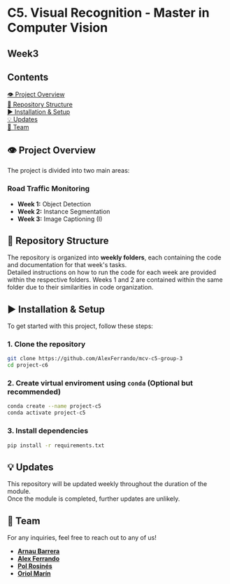# C5. Visual Recognition - Master in Computer Vision

## Week3

## **Contents**
[👁️ Project Overview](#project-overview)  
[📂 Repository Structure](#-repository-structure)  
[▶️ Installation & Setup](#️-installation--setup)  
[💡 Updates](#-updates)  
[👥 Team](#-team)

## 👁️ **Project Overview**
The project is divided into two main areas:

### **Road Traffic Monitoring**
- **Week 1:** Object Detection  
- **Week 2:** Instance Segmentation
- **Week 3:** Image Captioning (I)

## 📂 **Repository Structure**
The repository is organized into **weekly folders**, each containing the code and documentation for that week's tasks.  
Detailed instructions on how to run the code for each week are provided within the respective folders. Weeks 1 and 2 are contained within the same folder due to their similarities in code organization.

## ▶️ **Installation & Setup**
To get started with this project, follow these steps:

### **1. Clone the repository**
```bash
git clone https://github.com/AlexFerrando/mcv-c5-group-3
cd project-c6
```

### **2. Create virtual enviroment using `conda`** (Optional but recommended)
```bash
conda create --name project-c5
conda activate project-c5
```

### **3. Install dependencies**
```bash
pip install -r requirements.txt
```

## 💡 **Updates**
This repository will be updated weekly throughout the duration of the module.  
Once the module is completed, further updates are unlikely.

## 👥 **Team**
For any inquiries, feel free to reach out to any of us!
- [**Arnau Barrera**](https://github.com/arnalytics)  
- [**Alex Ferrando**](https://github.com/AlexFerrando)  
- [**Pol Rosinés**](https://github.com/RosinesP)  
- [**Oriol Marín**](https://github.com/Uriiol1808)  
